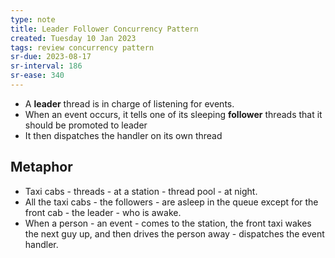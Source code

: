 ```yaml
---
type: note
title: Leader Follower Concurrency Pattern
created: Tuesday 10 Jan 2023
tags: review concurrency pattern
sr-due: 2023-08-17
sr-interval: 186
sr-ease: 340
---
```


- A **leader** thread is in charge of listening for events. 
- When an event occurs, it tells one of its sleeping **follower** threads that it should be promoted to leader
- It then dispatches the handler on its own thread

## Metaphor
- Taxi cabs - threads - at a station - thread pool - at night. 
- All the taxi cabs - the followers - are asleep in the queue except for the front cab - the leader - who is awake.
- When a person - an event - comes to the station, the front taxi wakes the next guy up, and then drives the person away - dispatches the event handler.
